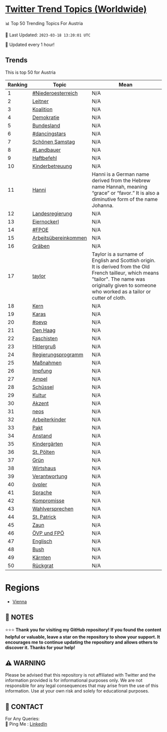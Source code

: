 [Twitter Trend Topics (Worldwide)](https://github.com/ErcinDedeoglu/Twitter-Trend-Topics)
==========


📊 Top 50 Trending Topics For Austria

📆 Last Updated: `2023-03-18 13:20:01 UTC`

🔧 Updated every 1 hour!


## Trends

This is top 50 for Austria

| Ranking | Topic | Mean |
| ------- | ------------ | ------------ |
| 1 | [#Niederoesterreich](http://twitter.com/search?q=%23Niederoesterreich) | N/A |
| 2 | [Leitner](http://twitter.com/search?q=Leitner) | N/A |
| 3 | [Koalition](http://twitter.com/search?q=Koalition) | N/A |
| 4 | [Demokratie](http://twitter.com/search?q=Demokratie) | N/A |
| 5 | [Bundesland](http://twitter.com/search?q=Bundesland) | N/A |
| 6 | [#dancingstars](http://twitter.com/search?q=%23dancingstars) | N/A |
| 7 | [Schönen Samstag](http://twitter.com/search?q=Sch%c3%b6nen+Samstag) | N/A |
| 8 | [#Landbauer](http://twitter.com/search?q=%23Landbauer) | N/A |
| 9 | [Haftbefehl](http://twitter.com/search?q=Haftbefehl) | N/A |
| 10 | [Kinderbetreuung](http://twitter.com/search?q=Kinderbetreuung) | N/A |
| 11 | [Hanni](http://twitter.com/search?q=Hanni) | Hanni is a German name derived from the Hebrew name Hannah, meaning “grace” or “favor.” It is also a diminutive form of the name Johanna. |
| 12 | [Landesregierung](http://twitter.com/search?q=Landesregierung) | N/A |
| 13 | [Eiernockerl](http://twitter.com/search?q=Eiernockerl) | N/A |
| 14 | [#FPOE](http://twitter.com/search?q=%23FPOE) | N/A |
| 15 | [Arbeitsübereinkommen](http://twitter.com/search?q=Arbeits%c3%bcbereinkommen) | N/A |
| 16 | [Gräben](http://twitter.com/search?q=Gr%c3%a4ben) | N/A |
| 17 | [taylor](http://twitter.com/search?q=taylor) | Taylor is a surname of English and Scottish origin. It is derived from the Old French tailleur, which means "tailor". The name was originally given to someone who worked as a tailor or cutter of cloth. |
| 18 | [Kern](http://twitter.com/search?q=Kern) | N/A |
| 19 | [Karas](http://twitter.com/search?q=Karas) | N/A |
| 20 | [#oevp](http://twitter.com/search?q=%23oevp) | N/A |
| 21 | [Den Haag](http://twitter.com/search?q=Den+Haag) | N/A |
| 22 | [Faschisten](http://twitter.com/search?q=Faschisten) | N/A |
| 23 | [Hitlergruß](http://twitter.com/search?q=Hitlergru%c3%9f) | N/A |
| 24 | [Regierungsprogramm](http://twitter.com/search?q=Regierungsprogramm) | N/A |
| 25 | [Maßnahmen](http://twitter.com/search?q=Ma%c3%9fnahmen) | N/A |
| 26 | [Impfung](http://twitter.com/search?q=Impfung) | N/A |
| 27 | [Ampel](http://twitter.com/search?q=Ampel) | N/A |
| 28 | [Schüssel](http://twitter.com/search?q=Sch%c3%bcssel) | N/A |
| 29 | [Kultur](http://twitter.com/search?q=Kultur) | N/A |
| 30 | [Akzent](http://twitter.com/search?q=Akzent) | N/A |
| 31 | [neos](http://twitter.com/search?q=neos) | N/A |
| 32 | [Arbeiterkinder](http://twitter.com/search?q=Arbeiterkinder) | N/A |
| 33 | [Pakt](http://twitter.com/search?q=Pakt) | N/A |
| 34 | [Anstand](http://twitter.com/search?q=Anstand) | N/A |
| 35 | [Kindergärten](http://twitter.com/search?q=Kinderg%c3%a4rten) | N/A |
| 36 | [St. Pölten](http://twitter.com/search?q=St.+P%c3%b6lten) | N/A |
| 37 | [Grün](http://twitter.com/search?q=Gr%c3%bcn) | N/A |
| 38 | [Wirtshaus](http://twitter.com/search?q=Wirtshaus) | N/A |
| 39 | [Verantwortung](http://twitter.com/search?q=Verantwortung) | N/A |
| 40 | [övpler](http://twitter.com/search?q=%c3%b6vpler) | N/A |
| 41 | [Sprache](http://twitter.com/search?q=Sprache) | N/A |
| 42 | [Kompromisse](http://twitter.com/search?q=Kompromisse) | N/A |
| 43 | [Wahlversprechen](http://twitter.com/search?q=Wahlversprechen) | N/A |
| 44 | [St. Patrick](http://twitter.com/search?q=St.+Patrick) | N/A |
| 45 | [Zaun](http://twitter.com/search?q=Zaun) | N/A |
| 46 | [ÖVP und FPÖ](http://twitter.com/search?q=%c3%96VP+und+FP%c3%96) | N/A |
| 47 | [Englisch](http://twitter.com/search?q=Englisch) | N/A |
| 48 | [Bush](http://twitter.com/search?q=Bush) | N/A |
| 49 | [Kärnten](http://twitter.com/search?q=K%c3%a4rnten) | N/A |
| 50 | [Rückgrat](http://twitter.com/search?q=R%c3%bcckgrat) | N/A |



# Regions

* [Vienna](</Austria/Vienna.md>)



## 📝 NOTES

⭐⭐⭐ **Thank you for visiting my GitHub repository! If you found the content helpful or valuable, leave a star on the repository to show your support. It encourages me to continue updating the repository and allows others to discover it. Thanks for your help!**


## ⚠️ WARNING

Please be advised that this repository is not affiliated with Twitter and the information provided is for informational purposes only. We are not responsible for any legal consequences that may arise from the use of this information. Use at your own risk and solely for educational purposes.


## 📨 CONTACT

 For Any Queries:  
            🏓 Ping Me : [LinkedIn](https://www.linkedin.com/in/ercindedeoglu/)
